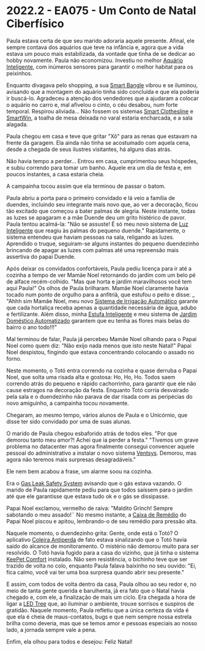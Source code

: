 # 2022.2 - EA075 - Um Conto de Natal Ciberfísico

Paula estava certa de que seu marido adoraria aquele presente.
Afinal, ele sempre contava dos aquários que teve na infância e, agora que a vida estava um pouco mais estabilizada, da vontade que tinha de se dedicar ao hobby novamente.
Paula não economizou. Investiu no melhor [Aquário Inteligente](https://github.com/pdpcosta/ea075/blob/main/2022.2/Aquario_Inteligente/ea075-E1.md), com inúmeros sensores para garantir o melhor habitat para os peixinhos.

Enquanto divagava pelo shopping, a sua [Smart Bangle](https://github.com/pdpcosta/ea075/tree/main/2022.2/smart_bangle) vibrou e se iluminou, avisando que a montagem do aquário tinha sido concluída e que ela poderia ir buscá-lo.
Agradeceu a atenção dos vendedores que a ajudaram a colocar o aquário no carro e, mal afivelou o cinto, o céu desabou, num forte temporal.
Respirou aliviada...
Não fossem os sistemas [Smart Clothesline](https://github.com/pdpcosta/ea075/blob/main/2022.2/SmartClothesline/SmartClothesline.md) e [SmartWin](https://github.com/pdpcosta/ea075/tree/main/2022.2/SmartWin), a toalha de mesa deixada no varal estaria encharcada, e a sala alagada.

Paula chegou em casa e teve que gritar "Xô" para as renas que estavam na frente da garagem. 
Ela ainda não tinha se acostumado com aquela cena, desde a chegada de seus ilustres visitantes, há alguns dias atrás.

Não havia tempo a perder... Entrou em casa, cumprimentou seus hóspedes, e subiu correndo para tomar um banho. Aquele era um dia de festa e, em poucos instantes, a casa estaria cheia.

A campainha tocou assim que ela terminou de passar o batom.

Paula abriu a porta para o primeiro convidado e lá veio a família de duendes, incluindo seu integrante mais novo que, ao ver a decoração, ficou tão excitado que começou a bater palmas de alegria. Neste instante, todas as luzes se apagaram e a mãe Duende deu um grito histérico de pavor.
Paula tentou acalmá-la: "Não se assuste! É só meu novo sistema de [Luz Inteligente](https://github.com/pdpcosta/ea075/tree/main/2022.2/luz%20inteligente) que reagiu às palmas do pequeno duende." 
Rapidamente, o sistema entendeu que haviam pessoas na sala, religando as luzes. Aprendido o truque, seguiram-se alguns instantes do pequeno duendezinho brincando de apagar as luzes com palmas até uma repreensão mais assertiva do papai Duende.

Após deixar os convidados confortáveis, Paula pediu licença para ir até a cozinha a tempo de ver Mamãe Noel retornando do jardim com um belo pé de alface recém-colhido.
"Mas que horta e jardim maravilhosos você tem aqui Paula!" 
Os olhos de Paula brilharam. Mamãe Noel claramente havia tocado num ponto de orgulho para a anfitriã, que estufou o peito e disse:
_ "Ahhh sim Mamãe Noel, meu novo [Sistema de Irrigação Automático](https://github.com/pdpcosta/ea075/tree/main/2022.2/irrigador-horta) garante que cada hortaliça receba apenas a quantidade necessária de água, adubo e fertilizante. Além disso, minha [Estufa Inteligente](https://github.com/pdpcosta/ea075/tree/main/2022.2/Estufa%20Inteligente) e meu sistema de [Jardim Doméstico Automatizado](https://github.com/pdpcosta/ea075/tree/main/2022.2/Jardim%20Domestico%20Automatizado) garantem que eu tenha as flores mais belas do bairro o ano todo!!!"

Mal terminou de falar, Paula já percebeu Mamãe Noel olhando para o Papai Noel como quem diz: "Não exijo nada menos que isto neste Natal!"
Papai Noel despistou, fingindo que estava concentrando colocando o assado no forno.

Neste momento, o Totó entra correndo na cozinha e quase derruba o Papai Noel, que solta uma risada alta e gostosa: Ho, Ho, Ho. Todos saem correndo atrás do pequeno e rápido cachorrinho, para garantir que ele não cause estragos na decoração da festa. Enquanto Totó corria desvairado pela sala e o duendezinho não parava de dar risada com as peripécias do novo amiguinho, a campainha tocou novamente.

Chegaram, ao mesmo tempo, vários alunos de Paula e o Unicórnio, que disse ter sido convidado por uma de suas alunas. 

O marido de Paula chegou esbaforido atrás de todos eles. 
"Por que demorou tanto meu amor?! Achei que ia perder a festa."
"Tivemos um grave problema no datacenter mas agora finalmente consegui convencer aquele pessoal do administrativo a instalar o novo sistema [Ventsys](https://github.com/pdpcosta/ea075/tree/main/2022.2/ventsys). Demorou, mas agora não teremos mais surpresas desagradáveis."

Ele nem bem acabou a frase, um alarme soou na cozinha. 

Era o [Gas Leak Safety System](https://github.com/vtrsa/ea075/tree/main/2022.2/Gas%20Leak%20Safety%20System) avisando que o gás estava vazando. 
O marido de Paula rapidamente pediu para que todos saíssem para o jardim até que ele garantisse que estava tudo ok e o gás se dissipasse.

Papai Noel exclamou, vermelho de raiva: "Maldito Grinch! Sempre sabotando o meu assado!¨
No mesmo instante, a [Caixa de Remédio](https://github.com/pdpcosta/ea075/tree/main/2022.2/caixaDeRemedio) do Papai Noel piscou e apitou, lembrando-o de seu remédio para pressão alta.

Naquele momento, o duendezinho grita: Gente, onde está o Totó?
O aplicativo [Coleira Antiperda](https://github.com/pdpcosta/ea075/tree/main/2022.2/Coleira-antiperda) de fato estava sinalizando que o Totó havia saído do alcance de monitoramento.
O mistério não demorou muito para ser resolvido. O Totó havia fugido para a casa do vizinho, que já tinha o sistema [KeePet Comfort](https://github.com/pdpcosta/ea075/tree/main/2022.2/KeePet_Comfort) instalado.
Não sem resistência, o bichinho teve que ser trazido de volta no colo, enquanto Paula falava baixinho no seu ouvido: "Ei, fica calmo, você vai ter uma boa surpresa quando abrir seu presente."

E assim, com todos de volta dentro da casa, Paula olhou ao seu redor e, no meio de tanta gente querida e barulhenta, já era fato que o Natal havia chegado e, com ele, a finalização de mais um ciclo.
Era chegada a hora de ligar a [LED Tree](https://github.com/pdpcosta/ea075/tree/main/2022.2/LED_tree) que, ao iluminar o ambiente, trouxe sorrisos e suspiros de gratidão.
Naquele momento, Paula refletiu que a única certeza da vida é que ela é cheia de maus-contatos, bugs e que nem sempre nossa estrela brilha como deveria, mas que se temos amor e pessoas especiais ao nosso lado, a jornada sempre vale a pena.

Enfim, ela olhou para todos e desejou: Feliz Natal!
